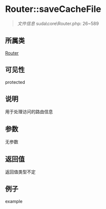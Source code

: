 # Router::saveCacheFile

> *文件信息* suda\core\Router.php: 26~589
## 所属类 

[Router](../Router.md)

## 可见性

  protected  
## 说明

用于处理访问的路由信息

## 参数

无参数
## 返回值
返回值类型不定
## 例子

example